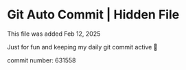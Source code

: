 # Git Auto Commit | Hidden File

This file was added Feb 12, 2025

Just for fun and keeping my daily git commit active 🤪

commit number: 631558
